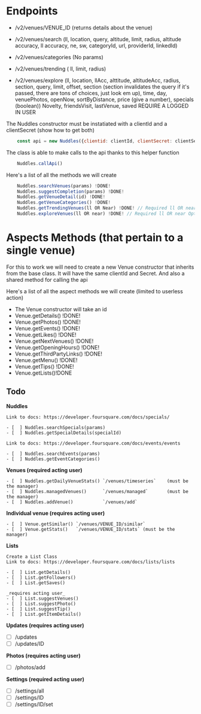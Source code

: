 # Endpoints

- /v2/venues/VENUE_ID (returns details about the venue)

- /v2/venues/search (ll, location, query, altitude, limit, radius, altitude accuracy, ll
  accuracy, ne, sw, categoryId, url, providerId, linkedId)

- /v2/venues/categories (No params)

- /v2/venues/trending ( ll, limit, radius)

- /v2/venues/explore (ll, location, llAcc, alttitude, altitudeAcc, radius, section, query,
  limit, offset, section (section invalidates the query if it's passed, there are tons of
  choices, just look em up), time, day, venuePhotos, openNow, sortByDistance, price (give
  a number), specials (boolean)) Novelty, friendsVisit, lastVenue, saved REQUIRE A LOGGED IN
  USER


The Nuddles constructor must be instatiated with a clientId and a clientSecret (show how
to get both)

```javascript
    const api = new Nuddles({clientid: clientId, clientSecret: clientSecret})
```

The class is able to make calls to the api thanks to this helper function
``` javascript
    Nuddles.callApi()
```

Here's a list of all the methods we will create
```javascript
    Nuddles.searchVenues(params) !DONE!
    Nuddles.suggestCompletion(params) !DONE!
    Nuddles.getVenueDetail(id) !DONE!
    Nuddles.getVenueCategories() !DONE!
    Nuddles.getTrendingVenues(ll OR Near) !DONE! // Required ll OR near Optional limit and radius
    Nuddles.exploreVenues(ll OR near) !DONE! // Required ll OR near Optional (see the docs) on the site
```

# Aspects Methods (that pertain to a single venue)
For this to work we will need to create a new Venue constructor that inherits from the
base class. It will have the same clientId and Secret.
And also a shared method for calling the api

Here's a list of all the aspect methods we will create (limited to userless action)

- The Venue constructor will take an id
- Venue.getDetails() !DONE!
- Venue.getPhotos()  !DONE!
- Venue.getEvents()  !DONE!
- Venue.getLikes()   !DONE!
- Venue.getNextVenues() !DONE!
- Venue.getOpeningHours() !DONE!
- Venue.getThirdPartyLinks() !DONE!
- Venue.getMenu() !DONE!
- Venue.getTips() !DONE!
- Venue.getLists()!DONE

## Todo

**Nuddles**

    Link to docs: https://developer.foursquare.com/docs/specials/

    - [  ] Nuddles.searchSpecials(params)
    - [  ] Nuddles.getSpecialDetails(specialId)

    Link to docs: https://developer.foursquare.com/docs/events/events

    - [  ] Nuddles.searchEvents(params)
    - [  ] Nuddles.getEventCategories()

**Venues (required acting user)**

    - [  ] Nuddles.getDailyVenueStats() `/venues/timeseries`    (must be the manager)
    - [  ] Nuddles.managedVenues()      `/venues/managed`       (must be the manager)
    - [  ] Nuddles.addVenue()           `/venues/add`

**Individual venue (requires acting user)**

    - [  ] Venue.getSimilar() `/venues/VENUE_ID/similar`
    - [  ] Venue.getStats()   `/venues/VENUE_ID/stats` (must be the manager)

**Lists**

    Create a List Class
    Link to docs: https://developer.foursquare.com/docs/lists/lists

    - [  ] List.getDetails()
    - [  ] List.getFollowers()
    - [  ] List.getSaves()

    _requires acting user_
    - [  ] List.suggestVenues()
    - [  ] List.suggestPhoto()
    - [  ] List.suggestTip()
    - [  ] List.getItemDetails()

**Updates (requires acting user)**

- [ ] /updates
- [ ] /updates/ID

**Photos (requires acting user)**

- [  ] /photos/add

**Settings (required acting user)**

- [ ] /settings/all
- [ ] /settings/ID
- [ ] /settings/ID/set
